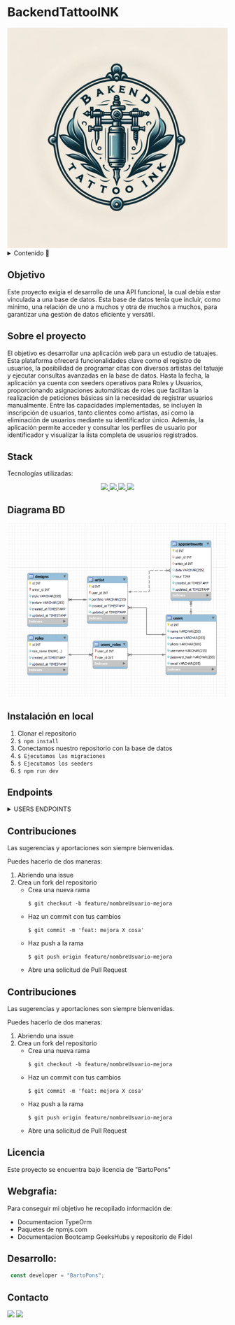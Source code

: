 # BackendTattooINK

<div style="text-align: center;"><img src= "./images/logoink.png" width="800"/></div>


<details>
  <summary>Contenido 📝</summary>
  <ol>
    <li><a href="#objetivo">Objetivo</a></li>
    <li><a href="#sobre-el-proyecto">Sobre el proyecto</a></li>
    <li><a href="#stack">Stack</a></li>
    <li><a href="#diagrama-bd">Diagrama</a></li>
    <li><a href="#instalación-en-local">Instalación</a></li>
    <li><a href="#endpoints">Endpoints</a></li>
    <li><a href="#futuras-funcionalidades">Futuras funcionalidades</a></li>
    <li><a href="#contribuciones">Contribuciones</a></li>
    <li><a href="#licencia">Licencia</a></li>
    <li><a href="#webgrafia">Webgrafia</a></li>
    <li><a href="#desarrollo">Desarrollo</a></li>
    <li><a href="#agradecimientos">Agradecimientos</a></li>
    <li><a href="#contacto">Contacto</a></li>
  </ol>
</details>

## Objetivo
Este proyecto exigía el desarrollo de una API funcional, la cual debía estar vinculada a una base de datos. Esta base de datos tenía que incluir, como mínimo, una relación de uno a muchos y otra de muchos a muchos, para garantizar una gestión de datos eficiente y versátil.

## Sobre el proyecto
El objetivo es desarrollar una aplicación web para un estudio de tatuajes. Esta plataforma ofrecerá funcionalidades clave como el registro de usuarios, la posibilidad de programar citas con diversos artistas del tatuaje y ejecutar consultas avanzadas en la base de datos. Hasta la fecha, la aplicación ya cuenta con seeders operativos para Roles y Usuarios, proporcionando asignaciones automáticas de roles que facilitan la realización de peticiones básicas sin la necesidad de registrar usuarios manualmente. Entre las capacidades implementadas, se incluyen la inscripción de usuarios, tanto clientes como artistas, así como la eliminación de usuarios mediante su identificador único. Además, la aplicación permite acceder y consultar los perfiles de usuario por identificador y visualizar la lista completa de usuarios registrados.   


## Stack
Tecnologías utilizadas:
<div align="center">
<a href="https://www.mysql.com/">
    <img src= "https://img.shields.io/badge/mysql-%234479A1"/>
</a>
<a href="https://www.expressjs.com/">
    <img src= "https://img.shields.io/badge/Express.Js-%23000000"/>
</a>
<a href="https://nodejs.org/es/">
    <img src= "https://img.shields.io/badge/Node.js-%23%23339933"/>
</a>
<a href="https://developer.mozilla.org/es/docs/Web/JavaScript">
    <img src= "https://img.shields.io/badge/JavaScript-%23F7DF1E"/>
</a>
 </div>


## Diagrama BD
!['images'](./images/imgDB1.png)

## Instalación en local
1. Clonar el repositorio
2. ` $ npm install `
3. Conectamos nuestro repositorio con la base de datos 
4. ``` $ Ejecutamos las migraciones ``` 
5. ``` $ Ejecutamos los seeders ``` 
6. ``` $ npm run dev ``` 

## Endpoints

<details>
<summary>USERS ENDPOINTS</summary>

- USERS

  - REGISTER

          POST http://localhost:3000/api/register

    body:

    ```js
        {
            "name":"user1",
            "last_name":"one",
            "address":"461 Kim Circle",
            "email":"user1@user.com",
            "password":"123456",
            "phone_number":"123456789"
        }
    ```

  - LOGIN

          POST http://localhost:3000/api/login

    body:

    ```js
        {
            "email": "user1@user.com",
            "password": "123456"
        }
    ```

  - PROFILE

          GET http://localhost:3000/api/:id

    - Insertamos el ID del user para que nos muestre todos los datos

  - UPDATE

          PATCH http://localhost:3000/api/:id

    body:

    ```js
        {
            "name": "NewUserOne  ",
            "password": "New1234@",
            "phone_number": "1234567"
        }
    ```

  - GET ALL ARTISTS

          GET http://localhost:3000/api/artists/list

    
</details>

## Contribuciones
Las sugerencias y aportaciones son siempre bienvenidas.  

Puedes hacerlo de dos maneras:

1. Abriendo una issue
2. Crea un fork del repositorio
    - Crea una nueva rama  
        ```
        $ git checkout -b feature/nombreUsuario-mejora
        ```
    - Haz un commit con tus cambios 
        ```
        $ git commit -m 'feat: mejora X cosa'
        ```
    - Haz push a la rama 
        ```
        $ git push origin feature/nombreUsuario-mejora
        ```
    - Abre una solicitud de Pull Request


## Contribuciones
Las sugerencias y aportaciones son siempre bienvenidas.  

Puedes hacerlo de dos maneras:

1. Abriendo una issue
2. Crea un fork del repositorio
    - Crea una nueva rama  
        ```
        $ git checkout -b feature/nombreUsuario-mejora
        ```
    - Haz un commit con tus cambios 
        ```
        $ git commit -m 'feat: mejora X cosa'
        ```
    - Haz push a la rama 
        ```
        $ git push origin feature/nombreUsuario-mejora
        ```
    - Abre una solicitud de Pull Request

## Licencia
Este proyecto se encuentra bajo licencia de "BartoPons"

## Webgrafia:
Para conseguir mi objetivo he recopilado información de:
- Documentacion TypeOrm
- Paquetes de npmjs.com
- Documentacion Bootcamp GeeksHubs y repositorio de Fidel 


## Desarrollo:

``` js
 const developer = "BartoPons";


```  


## Contacto
<a href = "mailto:ponsbarto@gmail.com"><img src="https://img.shields.io/badge/Gmail-C6362C?style=for-the-badge&logo=gmail&logoColor=white" target="_blank"></a>
<a href="https://www.linkedin.com/in/bartomeu-pons-4594a81b6/" target="_blank"><img src="https://img.shields.io/badge/-LinkedIn-%230077B5?style=for-the-badge&logo=linkedin&logoColor=white" target="_blank"></a> 
</p>